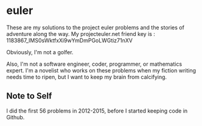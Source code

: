 # euler
These are my solutions to the project euler problems and the stories of adventure along the way.
My projecteuler.net friend key is : 1183867_IMS0sWktfxXi9wYmDmPGoLWGtiz71nXV

Obviously, I'm not a golfer.

Also, I'm not a software engineer, coder, programmer, or mathematics expert.
I'm a novelist who works on these problems when my fiction writing needs time to ripen, but I want to keep my brain from calcifying.

## Note to Self
I did the first 56 problems in 2012-2015, before I started keeping code in Github.

